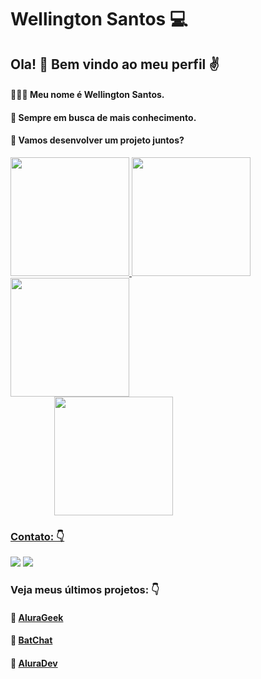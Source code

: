 # Wellington Santos :computer:

## Ola! :wave:  Bem vindo ao meu perfil ✌️
#### 👱🏼‍♂️ Meu nome é Wellington Santos.<br/>

#### 🧠 Sempre em busca de mais conhecimento.

#### 🚀 Vamos desenvolver um projeto juntos? 

<div>
<a href="https://github.com/WSantos79">
<img height="190em" src="https://github-readme-stats.vercel.app/api?username=WSantos79&show_icons=true&theme=highcontrast&include_all_commits=true&count_private=true"/>
<img height="190em" src="https://github-readme-stats.vercel.app/api/top-langs/?username=WSantos79&layout=compact&langs_count=7&theme=highcontrast"/>
<img height="190em" align="left" src="https://github-readme-streak-stats.herokuapp.com/?user=WSantos79&theme=highcontrast"/>    
<img hspace="70" height="190em" src="https://user-images.githubusercontent.com/58752564/148697593-526e1c84-82d2-4f0e-b626-c6440c73b723.png"/>   
</div>   
   
### Contato: 👇
   
<a href = "mailto:wellingtonsantos7799@gmail.com"><img src="https://img.shields.io/badge/-Gmail-%23333?style=for-the-badge&logo=gmail&logoColor=white" target="_blank"></a>   <a href="https://www.linkedin.com/in/wellingtonsantos79/" target="_blank"><img src="https://img.shields.io/badge/-LinkedIn-%230077B5?style=for-the-badge&logo=linkedin&logoColor=white" target="_blank"></a> 
 
   


   
 ### Veja meus últimos projetos: 👇   
 #### :pushpin: [AluraGeek](https://github.com/WSantos79/AluraGeek)    
 #### :pushpin: [BatChat](https://github.com/WSantos79/BatChat)  
 #### :pushpin: [AluraDev](https://github.com/WSantos79/AluraDev)

 
